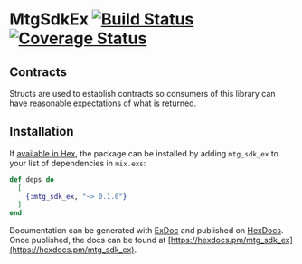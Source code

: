 # MtgSdkEx [![Build Status](https://travis-ci.org/gheidorn/mtg_sdk_ex.svg?branch=master)](https://travis-ci.org/gheidorn/mtg_sdk_ex) [![Coverage Status](https://coveralls.io/repos/github/gheidorn/mtg_sdk_ex/badge.svg?branch=master)](https://coveralls.io/github/gheidorn/mtg_sdk_ex?branch=master)

## Contracts

Structs are used to establish contracts so consumers of this library can have reasonable expectations of what is returned.

## Installation

If [available in Hex](https://hex.pm/docs/publish), the package can be installed
by adding `mtg_sdk_ex` to your list of dependencies in `mix.exs`:

```elixir
def deps do
  [
    {:mtg_sdk_ex, "~> 0.1.0"}
  ]
end
```

Documentation can be generated with [ExDoc](https://github.com/elixir-lang/ex_doc)
and published on [HexDocs](https://hexdocs.pm). Once published, the docs can
be found at [https://hexdocs.pm/mtg_sdk_ex](https://hexdocs.pm/mtg_sdk_ex).
